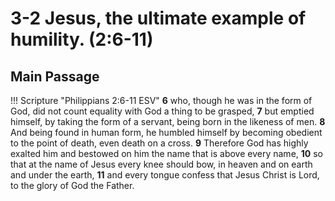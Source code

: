 # 3-2 Jesus, the ultimate example of humility. (2:6-11)

## Main Passage

!!! Scripture "Philippians 2:6-11 ESV"
    **6** who, though he was in the form of God, did not count equality with God a thing to be grasped, **7** but emptied himself, by taking the form of a servant, being born in the likeness of men. **8** And being found in human form, he humbled himself by becoming obedient to the point of death, even death on a cross. **9** Therefore God has highly exalted him and bestowed on him the name that is above every name, **10** so that at the name of Jesus every knee should bow, in heaven and on earth and under the earth, **11** and every tongue confess that Jesus Christ is Lord, to the glory of God the Father.  
